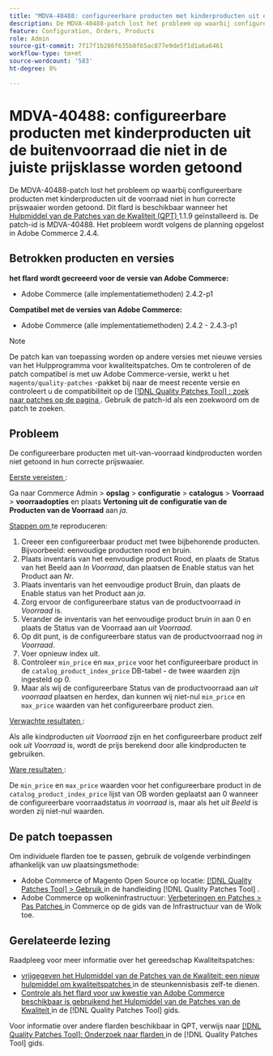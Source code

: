 ```yaml
---
title: "MDVA-40488: configureerbare producten met kinderproducten uit de buitenhandel die niet in de juiste prijsklasse worden getoond"
description: De MDVA-40488-patch lost het probleem op waarbij configureerbare producten met kinderproducten uit de voorraad niet in hun correcte prijswaaier worden getoond. Deze patch is beschikbaar wanneer [Quality Patches Tool (QPT)] (https://experienceleague.adobe.com/en/docs/commerce-knowledge-base/kb/announcements/commerce-announcements/magento-quality-patches-released-new-tool-to-self-serve-quality-patches) 1.1.9 is geïnstalleerd. De patch-id is MDVA-40488. Het probleem wordt volgens de planning opgelost in Adobe Commerce 2.4.4.
feature: Configuration, Orders, Products
role: Admin
source-git-commit: 7f17f1b286f635b8f65ac877e9de5f1d1a6a6461
workflow-type: tm+mt
source-wordcount: '583'
ht-degree: 0%

---
```


# MDVA-40488: configureerbare producten met kinderproducten uit de buitenvoorraad die niet in de juiste prijsklasse worden getoond

De MDVA-40488-patch lost het probleem op waarbij configureerbare producten met kinderproducten uit de voorraad niet in hun correcte prijswaaier worden getoond. Dit flard is beschikbaar wanneer het [ Hulpmiddel van de Patches van de Kwaliteit (QPT) ](https://experienceleague.adobe.com/en/docs/commerce-knowledge-base/kb/announcements/commerce-announcements/magento-quality-patches-released-new-tool-to-self-serve-quality-patches) 1.1.9 geïnstalleerd is. De patch-id is MDVA-40488. Het probleem wordt volgens de planning opgelost in Adobe Commerce 2.4.4.

## Betrokken producten en versies

**het flard wordt gecreeerd voor de versie van Adobe Commerce:**

* Adobe Commerce (alle implementatiemethoden) 2.4.2-p1

**Compatibel met de versies van Adobe Commerce:**

* Adobe Commerce (alle implementatiemethoden) 2.4.2 - 2.4.3-p1

>[!NOTE]
>
>De patch kan van toepassing worden op andere versies met nieuwe versies van het Hulpprogramma voor kwaliteitspatches. Om te controleren of de patch compatibel is met uw Adobe Commerce-versie, werkt u het `magento/quality-patches` -pakket bij naar de meest recente versie en controleert u de compatibiliteit op de [[!DNL Quality Patches Tool] : zoek naar patches op de pagina ](https://experienceleague.adobe.com/en/docs/commerce-knowledge-base/kb/announcements/commerce-announcements/magento-quality-patches-released-new-tool-to-self-serve-quality-patches) . Gebruik de patch-id als een zoekwoord om de patch te zoeken.

## Probleem

De configureerbare producten met uit-van-voorraad kindproducten worden niet getoond in hun correcte prijswaaier.

<u> Eerste vereisten </u>:

Ga naar Commerce Admin > **opslag** > **configuratie** > **catalogus** > **Voorraad** > **voorraadopties** en plaats **Vertoning uit de configuratie van de Producten van de Voorraad** aan *ja*.

<u> Stappen om </u> te reproduceren:

1. Creeer een configureerbaar product met twee bijbehorende producten. Bijvoorbeeld: eenvoudige producten rood en bruin.
1. Plaats inventaris van het eenvoudige product Rood, en plaats de Status van het Beeld aan *In Voorraad*, dan plaatsen de Enable status van het Product aan *Nr*.
1. Plaats inventaris van het eenvoudige product Bruin, dan plaats de Enable status van het Product aan *ja*.
1. Zorg ervoor de configureerbare status van de productvoorraad *in Voorraad* is.
1. Verander de inventaris van het eenvoudige product bruin in aan 0 en plaats de Status van de Voorraad aan *uit Voorraad*.
1. Op dit punt, is de configureerbare status van de productvoorraad nog *in Voorraad*.
1. Voer opnieuw index uit.
1. Controleer `min_price` en `max_price` voor het configureerbare product in de `catalog_product_index_price` DB-tabel - de twee waarden zijn ingesteld op 0.
1. Maar als wij de configureerbare Status van de productvoorraad aan *uit voorraad* plaatsen en herdex, dan kunnen wij niet-nul `min_price` en `max_price` waarden van het configureerbare product zien.

<u> Verwachte resultaten </u>:

Als alle kindproducten *uit Voorraad* zijn en het configureerbare product zelf ook *uit Voorraad* is, wordt de prijs berekend door alle kindproducten te gebruiken.

<u> Ware resultaten </u>:

De `min_price` en `max_price` waarden voor het configureerbare product in de `catalog_product_index_price` lijst van OB worden geplaatst aan 0 wanneer de configureerbare voorraadstatus *in voorraad* is, maar als het *uit Beeld* is worden zij niet-nul waarden.

## De patch toepassen

Om individuele flarden toe te passen, gebruik de volgende verbindingen afhankelijk van uw plaatsingsmethode:

* Adobe Commerce of Magento Open Source op locatie: [[!DNL Quality Patches Tool]  > Gebruik ](/help/tools/quality-patches-tool/usage.md) in de handleiding [!DNL Quality Patches Tool] .
* Adobe Commerce op wolkeninfrastructuur: [ Verbeteringen en Patches > Pas Patches ](https://experienceleague.adobe.com/docs/commerce-cloud-service/user-guide/develop/upgrade/apply-patches.html) in Commerce op de gids van de Infrastructuur van de Wolk toe.

## Gerelateerde lezing

Raadpleeg voor meer informatie over het gereedschap Kwaliteitspatches:

* [ vrijgegeven het Hulpmiddel van de Patches van de Kwaliteit: een nieuw hulpmiddel om kwaliteitspatches ](https://experienceleague.adobe.com/en/docs/commerce-knowledge-base/kb/announcements/commerce-announcements/magento-quality-patches-released-new-tool-to-self-serve-quality-patches) in de steunkennisbasis zelf-te dienen.
* [ Controle als het flard voor uw kwestie van Adobe Commerce beschikbaar is gebruikend het Hulpmiddel van de Patches van de Kwaliteit ](/help/tools/quality-patches-tool/patches-available-in-qpt/check-patch-for-magento-issue-with-magento-quality-patches.md) in de [!DNL Quality Patches Tool] gids.

Voor informatie over andere flarden beschikbaar in QPT, verwijs naar [[!DNL Quality Patches Tool]: Onderzoek naar flarden ](https://experienceleague.adobe.com/tools/commerce-quality-patches/index.html) in de [!DNL Quality Patches Tool] gids.
